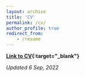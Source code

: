 ```yaml
---
layout: archive
title: 'CV'
permalink: /cv/
author_profile: true
redirect_from:
    - /resume
---
```


**[Link to CV](/files/ashmit-khandelwal-cv.pdf){:target="\_blank"}**

_Updated 6 Sep, 2022_
